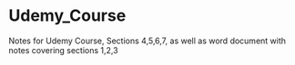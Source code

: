 # Udemy_Course
Notes for Udemy Course, Sections 4,5,6,7, as well as word document with notes covering sections 1,2,3
